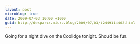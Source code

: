 ```yaml
---
layout: post
microblog: true
date: 2009-07-03 10:00 +1000
guid: http://desparoz.micro.blog/2009/07/03/t2449114402.html
---
```

Going for a night dive on the Coolidge tonight. Should be fun.
